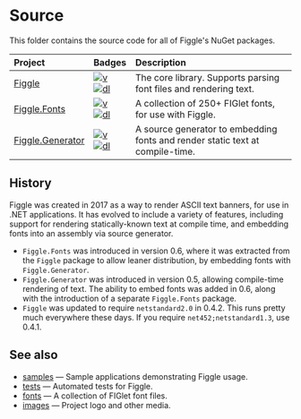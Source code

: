 # Source

This folder contains the source code for all of Figgle's NuGet packages.

| Project | Badges | Description |
| :------ | :----- | :---------- |
| [Figgle][figgle] | [![v][figgle-v]][figgle-nuget] [![dl][figgle-dl]][figgle-nuget] | The core library. Supports parsing font files and rendering text. |
| [Figgle.Fonts][fonts] | [![v][fonts-v]][fonts-nuget] [![dl][fonts-dl]][fonts-nuget] | A collection of 250+ FIGlet fonts, for use with Figgle. |
| [Figgle.Generator][generator] | [![v][gen-v]][gen-nuget] [![dl][gen-dl]][gen-nuget] | A source generator to embedding fonts and render static text at compile-time. |

## History

Figgle was created in 2017 as a way to render ASCII text banners, for use in .NET applications.
It has evolved to include a variety of features, including support for rendering statically-known
text at compile time, and embedding fonts into an assembly via source generator.

- `Figgle.Fonts` was introduced in version 0.6, where it was extracted from the `Figgle` package to allow leaner distribution, by embedding fonts with `Figgle.Generator`.
- `Figgle.Generator` was introduced in version 0.5, allowing compile-time rendering of text. The ability to embed fonts was added in 0.6, along with the introduction of a separate `Figgle.Fonts` package.
- `Figgle` was updated to require `netstandard2.0` in 0.4.2. This runs pretty much everywhere these days. If you require `net452;netstandard1.3`, use 0.4.1.

[figgle]: https://github.com/drewnoakes/figgle/tree/master/src/Figgle
[fonts]: https://github.com/drewnoakes/figgle/tree/master/src/Figgle.Fonts
[generator]: https://github.com/drewnoakes/figgle/tree/master/src/Figgle.Generator

[figgle-v]: https://img.shields.io/nuget/v/Figgle
[figgle-dl]: https://img.shields.io/nuget/dt/Figgle
[figgle-nuget]: https://www.nuget.org/packages/Figgle/

[fonts-v]: https://img.shields.io/nuget/v/Figgle.Fonts
[fonts-dl]: https://img.shields.io/nuget/dt/Figgle.Fonts
[fonts-nuget]: https://www.nuget.org/packages/Figgle.Fonts/

[gen-v]: https://img.shields.io/nuget/v/Figgle.Generator
[gen-dl]: https://img.shields.io/nuget/dt/Figgle.Generator
[gen-nuget]: https://www.nuget.org/packages/Figgle.Generator/

## See also

- [samples](../samples) &mdash; Sample applications demonstrating Figgle usage.
- [tests](../tests) &mdash; Automated tests for Figgle.
- [fonts](../fonts) &mdash; A collection of FIGlet font files.
- [images](../images) &mdash; Project logo and other media.
